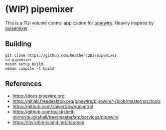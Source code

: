 # (WIP) pipemixer
This is a TUI volume control application for [pipewire]. Heavily inspired by
[pulsemixer].

## Building
```
git clone https://github.com/heather7283/pipemixer
cd pipemixer
meson setup build
meson compile -C build
```

## References
- https://docs.pipewire.org
- https://gitlab.freedesktop.org/pipewire/pipewire/-/blob/master/src/tools
- https://github.com/saivert/pwvucontrol
- https://github.com/quickshell-mirror/quickshell/tree/master/src/services/pipewire
- https://invisible-island.net/ncurses

[pipewire]: https://pipewire.org/
[pulsemixer]: https://github.com/GeorgeFilipkin/pulsemixer
